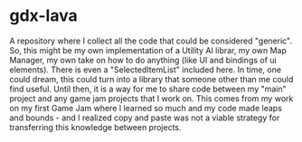 # gdx-lava
A repository where I collect all the code that could be considered "generic". So, this might be my own implementation of a Utility AI librar, my own Map Manager, my own take on how to do anything (like UI and bindings of ui elements). There is even a "SelectedItemList" included here. In time, one could dream, this could turn into a library that someone other than me could find useful. Until then, it is a way for me to share code between my "main" project and any game jam projects that I work on. This comes from my work on my first Game Jam where I learned so much and my code made leaps and bounds - and I realized copy and paste was not a viable strategy for transferring this knowledge between projects.
